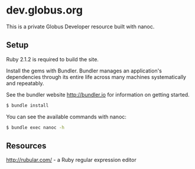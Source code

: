# dev.globus.org

This is a private Globus Developer resource built with nanoc.

## Setup

Ruby 2.1.2 is required to build the site.

Install the gems with Bundler. Bundler manages an application's dependencies through its entire life across many machines systematically and repeatably.

See the bundler website http://bundler.io for information  on getting started.
       

```sh
$ bundle install
```

You can see the available commands with nanoc:

```sh
$ bundle exec nanoc -h
```


## Resources

http://rubular.com/ - a Ruby regular expression editor